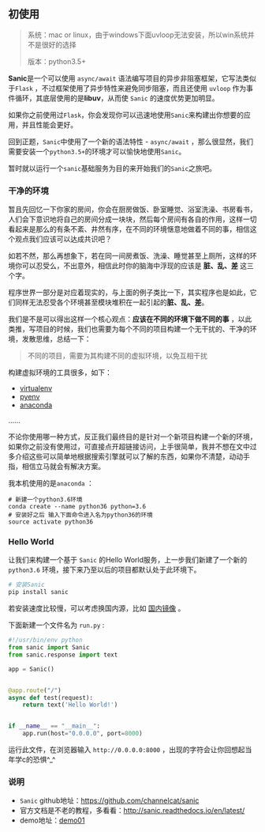 ## 初使用

> 系统：mac or linux，由于windows下面uvloop无法安装，所以win系统并不是很好的选择
>
> 版本：python3.5+

**Sanic**是一个可以使用 `async/await` 语法编写项目的异步非阻塞框架，它写法类似于`Flask` ，不过框架使用了异步特性来避免同步阻塞，而且还使用 `uvloop` 作为事件循环，其底层使用的是**libuv**，从而使 `Sanic` 的速度优势更加明显。

如果你之前使用过`Flask`，你会发现你可以迅速地使用`Sanic`来构建出你想要的应用，并且性能会更好。

回到正题，`Sanic`中使用了一个新的语法特性 -  `async/await` ，那么很显然，我们需要安装一个`python3.5+`的环境才可以愉快地使用`Sanic`。

暂时就以运行一个`sanic`基础服务为目的来开始我们的`Sanic`之旅吧。

### 干净的环境

暂且先回忆一下你家的房间，你会在厨房做饭、卧室睡觉、浴室洗澡、书房看书，人们会下意识地将自己的房间分成一块块，然后每个房间有各自的作用，这样一切看起来是那么的有条不紊、井然有序，在不同的环境惬意地做着不同的事，相信这个观点我们应该可以达成共识吧？

如若不然，那么再想象下，若在同一间房煮饭、洗澡、睡觉甚至上厕所，这样的环境你可以忍受么，不出意外，相信此时你的脑海中浮现的应该是 **脏、乱、差** 这三个字。

程序世界一部分是对应着现实的，与上面的例子类比一下，其实程序也是如此，它们同样无法忍受各个环境甚至模块堆积在一起引起的**脏、乱、差**。

我们是不是可以得出这样一个核心观点：**应该在不同的环境下做不同的事** ，以此类推，写项目的时候，我们也需要为每个不同的项目构建一个无干扰的、干净的环境，发散思维，总结一下：

> 不同的项目，需要为其构建不同的虚拟环境，以免互相干扰

构建虚拟环境的工具很多，如下：

- [virtualenv](https://virtualenv.pypa.io/en/stable/)
- [pyenv](https://github.com/pyenv/pyenv)
- [anaconda](https://www.continuum.io/downloads)

…...

不论你使用哪一种方式，反正我们最终目的是针对一个新项目构建一个新的环境，如果你之前没有使用过，可直接点开超链接访问，上手很简单，我并不想在文中过多介绍这些可以简单地根据搜索引擎就可以了解的东西，如果你不清楚，动动手指，相信立马就会有解决方案。

我本机使用的是`anaconda` ：

```shell
# 新建一个python3.6环境
conda create --name python36 python=3.6
# 安装好之后 输入下面命令进入名为python36的环境
source activate python36
```

### Hello World

让我们来构建一个基于 `Sanic` 的Hello World服务，上一步我们新建了一个新的 `python3.6` 环境，接下来乃至以后的项目都默认处于此环境下。

```python
# 安装Sanic
pip install sanic
```

若安装速度比较慢，可以考虑换国内源，比如 [国内镜像](https://mirrors.tuna.tsinghua.edu.cn/help/pypi/) 。

下面新建一个文件名为 `run.py` :

```python
#!/usr/bin/env python
from sanic import Sanic
from sanic.response import text

app = Sanic()


@app.route("/")
async def test(request):
    return text('Hello World!')


if __name__ == "__main__":
    app.run(host="0.0.0.0", port=8000)
```

运行此文件，在浏览器输入 `http://0.0.0.0:8000` ，出现的字符会让你回想起当年学c的恐惧^_^

### 说明

- `Sanic` github地址：https://github.com/channelcat/sanic
- 官方文档是不老的教程，多看看：http://sanic.readthedocs.io/en/latest/
- demo地址：[demo01](https://github.com/howie6879/Sanic-For-Pythoner/blob/master/examples/demo01/run.py)